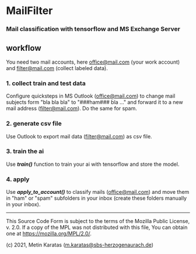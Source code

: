 # MailFilter
### Mail classification with tensorflow and MS Exchange Server

## workflow
You need two mail accounts, here office@mail.com (your work account) and filter@mail.com (collect labeled data).

### 1. collect train and test data
Configure quicksteps in MS Outlook (office@mail.com) to change mail subjects form "bla bla bla" to "###ham### bla ..." and forward it to a new mail address (filter@mail.com). Do the same for spam.

### 2. generate csv file
Use Outlook to export mail data (filter@mail.com) as csv file.

### 3. train the ai
Use ***train()*** function to train your ai with tensorflow and store the model.

### 4. apply
Use ***apply_to_account()*** to classify mails (office@mail.com) and move them in "ham" or "spam" subfolders in your inbox (create these folders manually in your inbox).

___________________________________________________________________________________________

This Source Code Form is subject to the terms of the Mozilla Public
License, v. 2.0. If a copy of the MPL was not distributed with this
file, You can obtain one at https://mozilla.org/MPL/2.0/.

(c) 2021, Metin Karatas (m.karatas@sbs-herzogenaurach.de)

